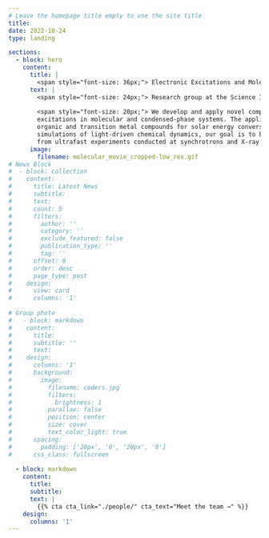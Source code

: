 ```yaml
---
# Leave the homepage title empty to use the site title
title:
date: 2022-10-24
type: landing

sections:
  - block: hero
    content:
      title: |
        <span style="font-size: 36px;"> Electronic Excitations and Molecular Dynamics </span> 
      text: |        
        <span style="font-size: 24px;"> Research group at the Science Institute and Faculty of Physical Sciences of the University of Iceland.</span> 
        
        <span style="font-size: 20px;"> We develop and apply novel computational methods based on density functional theory to model electronic 
        excitations in molecular and condensed-phase systems. The applications focus on photoactive 
        organic and transition metal compounds for solar energy conversion and photocatalysis. Using atomic-scale 
        simulations of light-driven chemical dynamics, our goal is to bridge underlying mechanisms with direct observations 
        from ultrafast experiments conducted at synchrotrons and X-ray free electron lasers. </span> 
      image:
        filename: molecular_movie_cropped-low_res.gif
# News Block 
#  - block: collection
#    content:
#      title: Latest News
#      subtitle:
#      text:
#      count: 5
#      filters:
#        author: ''
#        category: ''
#        exclude_featured: false
#        publication_type: ''
#        tag: ''
#      offset: 0
#      order: desc
#      page_type: post
#    design:
#      view: card
#      columns: '1'
  
# Group photo
#   - block: markdown
#    content:
#      title:
#      subtitle: ''
#      text:
#    design:
#      columns: '1'
#      background:
#        image: 
#          filename: coders.jpg
#          filters:
#            brightness: 1
#          parallax: false
#          position: center
#          size: cover
#          text_color_light: true
#      spacing:
#        padding: ['20px', '0', '20px', '0']
#      css_class: fullscreen
  
  - block: markdown
    content:
      title:
      subtitle:
      text: |
        {{% cta cta_link="./people/" cta_text="Meet the team →" %}}
    design:
      columns: '1'
---
```

